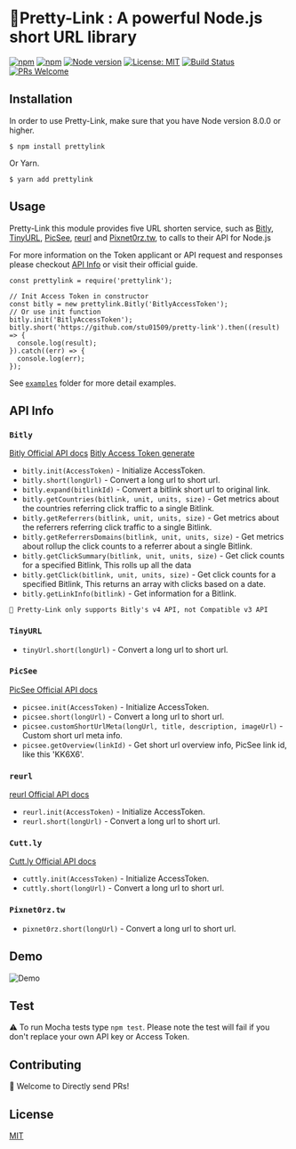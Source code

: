 # 🔗Pretty-Link : A powerful Node.js short URL library

[![npm](https://img.shields.io/npm/v/prettylink)](https://www.npmjs.com/package/prettylink)
[![npm](https://img.shields.io/npm/dm/prettylink)](https://www.npmjs.com/package/prettylink)
[![Node version](https://img.shields.io/badge/node.js->=_8.0-green.svg)](https://nodejs.org/download/)
[![License: MIT](https://img.shields.io/badge/License-MIT-blue.svg)](https://opensource.org/licenses/MIT)
[![Build Status](https://travis-ci.org/stu01509/pretty-link.svg?branch=master)](https://travis-ci.org/stu01509/pretty-link)
[![PRs Welcome](https://img.shields.io/badge/PRs-welcome-brightgreen.svg)](http://makeapullrequest.com)

## Installation
In order to use Pretty-Link, make sure that you have Node version 8.0.0 or higher.

```shell
$ npm install prettylink
```
Or Yarn.
```shell
$ yarn add prettylink
```

## Usage
Pretty-Link this module provides five URL shorten service, such as [Bitly](https://bitly.com/), [TinyURL](https://tinyurl.com/), [PicSee](https://picsee.co/), [reurl](https://reurl.cc/main/tw) and [Pixnet0rz.tw](http://0rz.tw/), to calls to their API for Node.js

For more information on the Token applicant or API request and responses please checkout [API Info](#API-Info) or visit their official guide.

```js=
const prettylink = require('prettylink');

// Init Access Token in constructor 
const bitly = new prettylink.Bitly('BitlyAccessToken');
// Or use init function
bitly.init('BitlyAccessToken');
bitly.short('https://github.com/stu01509/pretty-link').then((result) => {
  console.log(result);
}).catch((err) => {
  console.log(err);
});

```
See [`examples`](examples) folder for more detail examples.

## API Info

### `Bitly`
 [Bitly Official API docs](https://dev.bitly.com/v4_documentation.html)
 [Bitly Access Token generate](https://www.youtube.com/watch?v=Bdq9vcQ8vfw&)
* `bitly.init(AccessToken)` - Initialize AccessToken.
* `bitly.short(longUrl)` - Convert a long url to short url.
* `bitly.expand(bitlinkId)` - Convert a bitlink short url to original link.
* `bitly.getCountries(bitlink, unit, units, size)` - Get metrics about the countries referring click traffic to a single Bitlink.
* `bitly.getReferrers(bitlink, unit, units, size)` - Get metrics about the referrers referring click traffic to a single Bitlink.
* `bitly.getReferrersDomains(bitlink, unit, units, size)` - Get metrics about rollup the click counts to a referrer about a single Bitlink.
* `bitly.getClickSummary(bitlink, unit, units, size)` - Get click counts for a specified Bitlink, This rolls up all the data
* `bitly.getClick(bitlink, unit, units, size)` - Get click counts for a specified Bitlink, This returns an array with clicks based on a date.
* `bitly.getLinkInfo(bitlink)` - Get information for a Bitlink.



`📌 Pretty-Link only supports Bitly's v4 API, not Compatible v3 API`
### `TinyURL`
* `tinyUrl.short(longUrl)` - Convert a long url to short url.

### `PicSee`
[PicSee Official API docs](https://picsee.co/developers/)
* `picsee.init(AccessToken)` - Initialize AccessToken.
* `picsee.short(longUrl)` - Convert a long url to short url.
* `picsee.customShortUrlMeta(longUrl, title, description, imageUrl)` - Custom short url meta info.
* `picsee.getOverview(linkId)` - Get short url overview info, PicSee link id, like this 'KK6X6'.

### `reurl`
[reurl Official API docs](https://reurl.cc/info/tw/api)
* `reurl.init(AccessToken)` - Initialize AccessToken.
* `reurl.short(longUrl)` - Convert a long url to short url.

### `Cutt.ly`
[Cutt.ly Official API docs](https://cutt.ly/api-documentation/cuttly-links-api)
* `cuttly.init(AccessToken)` - Initialize AccessToken.
* `cuttly.short(longUrl)` - Convert a long url to short url.

### `Pixnet0rz.tw`
* `pixnet0rz.short(longUrl)` - Convert a long url to short url.

## Demo
![Demo](https://imgur.com/FjKL1a2.gif)

## Test
⚠️ To run Mocha tests type `npm test`. Please note the test will fail if you don't replace your own API key or Access Token.

## Contributing
🎉 Welcome to Directly send PRs! 

## License
[MIT](LICENSE)
